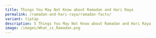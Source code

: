 ```yaml
---
title: Things You May Not Know about Ramadan and Hari Raya
permalink: /ramadan-and-hari-raya/ramadan-facts/
variant: tiptap
description: 5 Things You May Not Know about Ramadan and Hari Raya
image: /images/What_is_Ramadan.png
---
```

